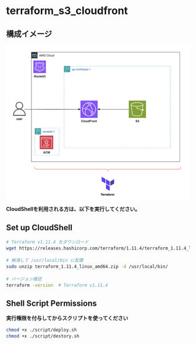# terraform_s3_cloudfront
## 構成イメージ
![](img/architecture-diagram.png)

**CloudShellを利用される方は、以下を実行してください。**

## Set up CloudShell
```sh
# Terraform v1.11.4 をダウンロード
wget https://releases.hashicorp.com/terraform/1.11.4/terraform_1.11.4_linux_amd64.zip

# 解凍して /usr/local/bin に配置
sudo unzip terraform_1.11.4_linux_amd64.zip -d /usr/local/bin/

# バージョン確認
terraform -version  # Terraform v1.11.4
```

## Shell Script Permissions
**実行権限を付与してからスクリプトを使ってください**

```sh
chmod +x ./script/deploy.sh
chmod +x ./script/destory.sh
```